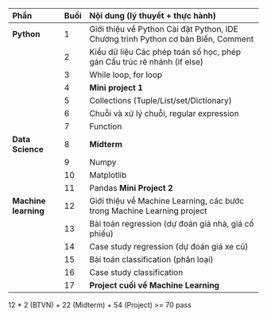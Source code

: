 

| Phần | Buổi | Nội dung (lý thuyết \+ thực hành) |
| :---- | :---- | :---- |
| **Python** | 1 | Giới thiệu về Python Cài đặt Python, IDE Chương trình Python cơ bản Biến, Comment |
|  | 2 | Kiểu dữ liệu Các phép toán số học, phép gán Cấu trúc rẽ nhánh (if else) |
|  | 3 | While loop, for loop |
|  | 4 | **Mini project 1** |
|  | 5 | Collections (Tuple/List/set/Dictionary) |
|  | 6 | Chuỗi và xử lý chuỗi, regular expression |
|  | 7 | Function |
| **Data Science** | 8 | **Midterm** |
|  | 9 | Numpy |
|  | 10 | Matplotlib |
|  | 11 | Pandas  **Mini Project 2** |
| **Machine learning** | 12 | Giới thiệu về Machine Learning, các bước trong Machine Learning project |
|  | 13 | Bài toán regression (dự đoán giá nhà, giá cổ phiếu) |
|  | 14 | Case study regression (dự đoán giá xe cũ) |
|  | 15 | Bài toán classification (phân loại) |
|  | 16 | Case study classification |
|  | 17 | **Project cuối về Machine Learning** |

12 \* 2 (BTVN) \+ 22 (Midterm) \+ 54 (Project) \>= 70 pass